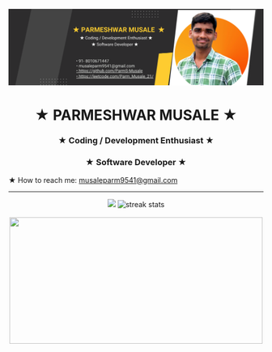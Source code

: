 ![logo](https://github.com/ParmS-Musale/ParmS-Musale/blob/main/Github%20Bannner.png)
<!-- Your profile content -->
<h1 align="center"><b>★ PARMESHWAR MUSALE ★</b></h1>
<h3 align="center"> ★ Coding / Development Enthusiast ★</h3>
<h3 align="center"> ★ Software Developer ★</h3>
  
★ How to reach me: musaleparm9541@gmail.com   
<hr>
<div align=center>
  <img width=390 src="https://leetcode.card.workers.dev/Parm_Musale_21?theme=dark&font=baloo&extension=null&theme=dark"/>  
  <img width=390 src="https://streak-stats.demolab.com?user=ParmS-Musale&theme=dark&date_format=j%20M%5B%20Y%5D" alt="streak stats"/><br></br>
   <img  width=500 height=250 src="https://wakatime.com/share/@Parm_Musale_21/5198e1ab-fc95-4fd5-ac91-784b399cb4da.svg"/>
</div>



